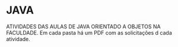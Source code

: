 # JAVA
ATIVIDADES DAS AULAS DE JAVA ORIENTADO A OBJETOS NA FACULDADE.
Em cada pasta há um PDF com as solicitações d cada atividade.
